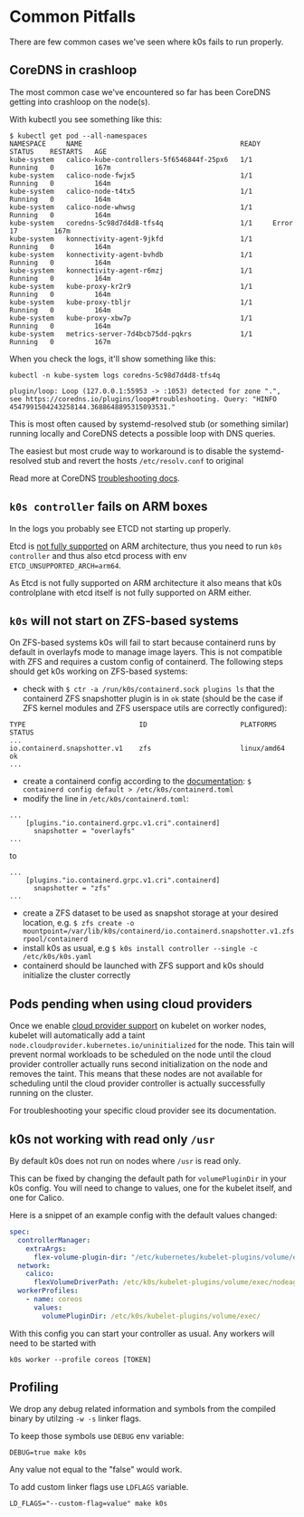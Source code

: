 # Common Pitfalls

There are few common cases we've seen where k0s fails to run properly.

## CoreDNS in crashloop

The most common case we've encountered so far has been CoreDNS getting into crashloop on the node(s).

With kubectl you see something like this:

```shell
$ kubectl get pod --all-namespaces
NAMESPACE     NAME                                       READY   STATUS    RESTARTS   AGE
kube-system   calico-kube-controllers-5f6546844f-25px6   1/1     Running   0          167m
kube-system   calico-node-fwjx5                          1/1     Running   0          164m
kube-system   calico-node-t4tx5                          1/1     Running   0          164m
kube-system   calico-node-whwsg                          1/1     Running   0          164m
kube-system   coredns-5c98d7d4d8-tfs4q                   1/1     Error     17         167m
kube-system   konnectivity-agent-9jkfd                   1/1     Running   0          164m
kube-system   konnectivity-agent-bvhdb                   1/1     Running   0          164m
kube-system   konnectivity-agent-r6mzj                   1/1     Running   0          164m
kube-system   kube-proxy-kr2r9                           1/1     Running   0          164m
kube-system   kube-proxy-tbljr                           1/1     Running   0          164m
kube-system   kube-proxy-xbw7p                           1/1     Running   0          164m
kube-system   metrics-server-7d4bcb75dd-pqkrs            1/1     Running   0          167m
```

When you check the logs, it'll show something like this:

```shell
kubectl -n kube-system logs coredns-5c98d7d4d8-tfs4q
```

```shell
plugin/loop: Loop (127.0.0.1:55953 -> :1053) detected for zone ".", see https://coredns.io/plugins/loop#troubleshooting. Query: "HINFO 4547991504243258144.3688648895315093531."
```

This is most often caused by systemd-resolved stub (or something similar) running locally and CoreDNS detects a possible loop with DNS queries.

The easiest but most crude way to workaround is to disable the systemd-resolved stub and revert the hosts `/etc/resolv.conf` to original

Read more at CoreDNS [troubleshooting docs](https://coredns.io/plugins/loop/#troubleshooting-loops-in-kubernetes-clusters).

## `k0s controller` fails on ARM boxes

In the logs you probably see ETCD not starting up properly.

Etcd is [not fully supported](https://github.com/etcd-io/etcd/blob/master/Documentation/op-guide/supported-platform.md#current-support) on ARM architecture, thus you need to run `k0s controller` and thus also etcd process with env `ETCD_UNSUPPORTED_ARCH=arm64`.

As Etcd is not fully supported on ARM architecture it also means that k0s controlplane with etcd itself is not fully supported on ARM either.

## `k0s` will not start on ZFS-based systems

On ZFS-based systems k0s will fail to start because containerd runs by default in overlayfs mode to manage image layers. This is not compatible with ZFS and requires a custom config of containerd. The following steps should get k0s working on ZFS-based systems:

- check with `$ ctr -a /run/k0s/containerd.sock plugins ls` that the containerd ZFS snapshotter plugin is in `ok` state (should be the case if ZFS kernel modules and ZFS userspace utils are correctly configured):
```
TYPE                            ID                       PLATFORMS      STATUS    
...
io.containerd.snapshotter.v1    zfs                      linux/amd64    ok
...
```
- create a containerd config according to the [documentation](/runtime): `$ containerd config default > /etc/k0s/containerd.toml`
- modify the line in `/etc/k0s/containerd.toml`:
```
...
    [plugins."io.containerd.grpc.v1.cri".containerd]
      snapshotter = "overlayfs"
...
```
to
```
...
    [plugins."io.containerd.grpc.v1.cri".containerd]
      snapshotter = "zfs"
...
```
- create a ZFS dataset to be used as snapshot storage at your desired location, e.g. `$ zfs create -o mountpoint=/var/lib/k0s/containerd/io.containerd.snapshotter.v1.zfs rpool/containerd`
- install k0s as usual, e.g `$ k0s install controller --single -c /etc/k0s/k0s.yaml`
- containerd should be launched with ZFS support and k0s should initialize the cluster correctly

## Pods pending when using cloud providers

Once we enable [cloud provider support](cloud-providers.md) on kubelet on worker nodes, kubelet will automatically add a taint `node.cloudprovider.kubernetes.io/uninitialized` for the node. This tain will prevent normal workloads to be scheduled on the node until the cloud provider controller actually runs second initialization on the node and removes the taint. This means that these nodes are not available for scheduling until the cloud provider controller is actually successfully running on the cluster.

For troubleshooting your specific cloud provider see its documentation.

## k0s not working with read only `/usr`

By default k0s does not run on nodes where `/usr` is read only.

This can be fixed by changing the default path for `volumePluginDir` in your k0s config. You will need to change to values, one for the kubelet itself, and one for Calico.

Here is a snippet of an example config with the default values changed:

```yaml
spec:
  controllerManager:
    extraArgs:
      flex-volume-plugin-dir: "/etc/kubernetes/kubelet-plugins/volume/exec"
  network:
    calico:
      flexVolumeDriverPath: /etc/k0s/kubelet-plugins/volume/exec/nodeagent~uds
  workerProfiles:
    - name: coreos
      values:
        volumePluginDir: /etc/k0s/kubelet-plugins/volume/exec/
```

With this config you can start your controller as usual. Any workers will need to be started with

```shell
k0s worker --profile coreos [TOKEN]
```

## Profiling

We drop any debug related information and symbols from the compiled binary by utilzing `-w -s` linker flags.

To keep those symbols use `DEBUG` env variable:

```shell
DEBUG=true make k0s
```

Any value not equal to the "false" would work.

To add custom linker flags use `LDFLAGS` variable.

```shell
LD_FLAGS="--custom-flag=value" make k0s
```